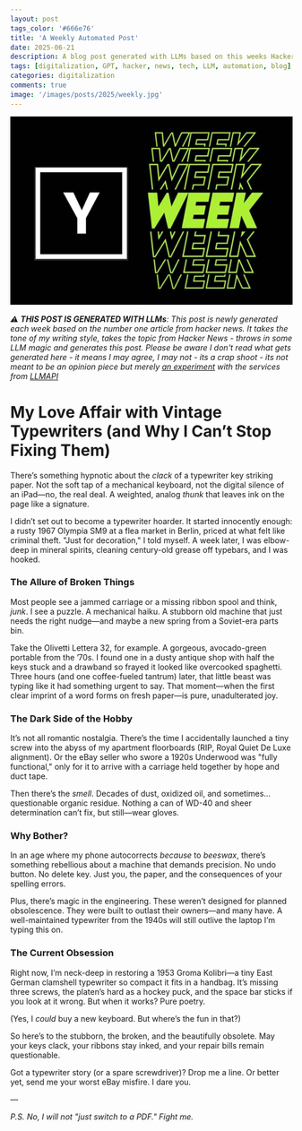 ```yaml
---
layout: post
tags_color: '#666e76'
title: 'A Weekly Automated Post'
date: 2025-06-21
description: A blog post generated with LLMs based on this weeks Hacker News
tags: [digitalization, GPT, hacker, news, tech, LLM, automation, blog]
categories: digitalization
comments: true
image: '/images/posts/2025/weekly.jpg'
---
```

![](/images/posts/2025/weekly.jpg)

_⚠️ **THIS POST IS GENERATED WITH LLMs**: This post is newly generated each week based on the number one article from hacker news. It takes the tone of my writing style, takes the topic from Hacker News - throws in some LLM magic and generates this post. Please be aware I don't read what gets generated here - it means I may agree, I may not - its a crap shoot - its not meant to be an opinion piece but merely [an experiment](https://github.com/clintjb/Weekly-Post) with the services from [LLMAPI](https://docs.llmapi.com/quickstart#available-models)_

# My Love Affair with Vintage Typewriters (and Why I Can’t Stop Fixing Them)

There’s something hypnotic about the *clack* of a typewriter key striking paper. Not the soft tap of a mechanical keyboard, not the digital silence of an iPad—no, the real deal. A weighted, analog *thunk* that leaves ink on the page like a signature.  

I didn’t set out to become a typewriter hoarder. It started innocently enough: a rusty 1967 Olympia SM9 at a flea market in Berlin, priced at what felt like criminal theft. "Just for decoration," I told myself. A week later, I was elbow-deep in mineral spirits, cleaning century-old grease off typebars, and I was hooked.  

### The Allure of Broken Things  
Most people see a jammed carriage or a missing ribbon spool and think, *junk*. I see a puzzle. A mechanical haiku. A stubborn old machine that just needs the right nudge—and maybe a new spring from a Soviet-era parts bin.  

Take the Olivetti Lettera 32, for example. A gorgeous, avocado-green portable from the ’70s. I found one in a dusty antique shop with half the keys stuck and a drawband so frayed it looked like overcooked spaghetti. Three hours (and one coffee-fueled tantrum) later, that little beast was typing like it had something urgent to say. That moment—when the first clear imprint of a word forms on fresh paper—is pure, unadulterated joy.  

### The Dark Side of the Hobby  
It’s not all romantic nostalgia. There’s the time I accidentally launched a tiny screw into the abyss of my apartment floorboards (RIP, Royal Quiet De Luxe alignment). Or the eBay seller who swore a 1920s Underwood was "fully functional," only for it to arrive with a carriage held together by hope and duct tape.  

Then there’s the *smell*. Decades of dust, oxidized oil, and sometimes… questionable organic residue. Nothing a can of WD-40 and sheer determination can’t fix, but still—wear gloves.  

### Why Bother?  
In an age where my phone autocorrects *because* to *beeswax*, there’s something rebellious about a machine that demands precision. No undo button. No delete key. Just you, the paper, and the consequences of your spelling errors.  

Plus, there’s magic in the engineering. These weren’t designed for planned obsolescence. They were built to outlast their owners—and many have. A well-maintained typewriter from the 1940s will still outlive the laptop I’m typing this on.  

### The Current Obsession  
Right now, I’m neck-deep in restoring a 1953 Groma Kolibri—a tiny East German clamshell typewriter so compact it fits in a handbag. It’s missing three screws, the platen’s hard as a hockey puck, and the space bar sticks if you look at it wrong. But when it works? Pure poetry.  

(Yes, I *could* buy a new keyboard. But where’s the fun in that?)  

So here’s to the stubborn, the broken, and the beautifully obsolete. May your keys clack, your ribbons stay inked, and your repair bills remain questionable.  

Got a typewriter story (or a spare screwdriver)? Drop me a line. Or better yet, send me your worst eBay misfire. I dare you.  

—  

*P.S. No, I will not "just switch to a PDF." Fight me.*